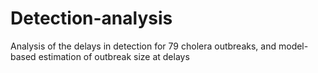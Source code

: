 # Detection-analysis
Analysis of the delays in detection for 79 cholera outbreaks, and model-based estimation of outbreak size at delays
